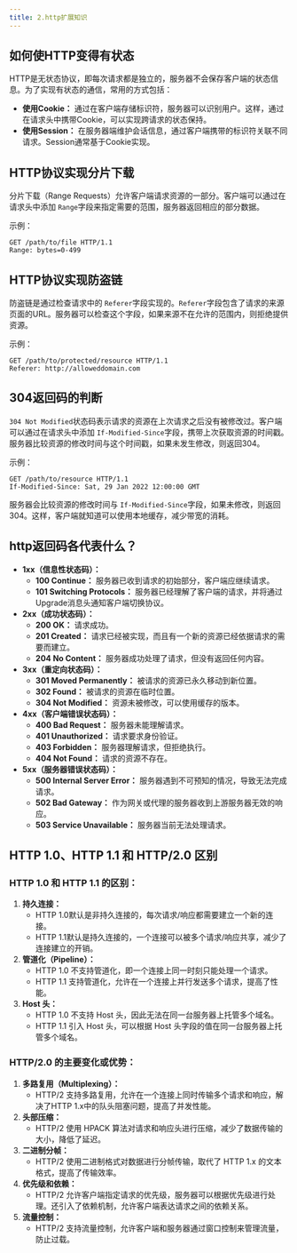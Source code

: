 ```yaml
---
title: 2.http扩展知识
---
```

## 如何使HTTP变得有状态

HTTP是无状态协议，即每次请求都是独立的，服务器不会保存客户端的状态信息。为了实现有状态的通信，常用的方式包括：

* **使用Cookie：** 通过在客户端存储标识符，服务器可以识别用户。这样，通过在请求头中携带Cookie，可以实现跨请求的状态保持。
* **使用Session：** 在服务器端维护会话信息，通过客户端携带的标识符关联不同请求。Session通常基于Cookie实现。

## HTTP协议实现分片下载

分片下载（Range Requests）允许客户端请求资源的一部分。客户端可以通过在请求头中添加 `Range`字段来指定需要的范围，服务器返回相应的部分数据。

示例：

```
GET /path/to/file HTTP/1.1
Range: bytes=0-499
```

## HTTP协议实现防盗链

防盗链是通过检查请求中的 `Referer`字段实现的。`Referer`字段包含了请求的来源页面的URL。服务器可以检查这个字段，如果来源不在允许的范围内，则拒绝提供资源。

示例：

```
GET /path/to/protected/resource HTTP/1.1
Referer: http://alloweddomain.com
```

## 304返回码的判断

`304 Not Modified`状态码表示请求的资源在上次请求之后没有被修改过。客户端可以通过在请求头中添加 `If-Modified-Since`字段，携带上次获取资源的时间戳。服务器比较资源的修改时间与这个时间戳，如果未发生修改，则返回304。

示例：

```
GET /path/to/resource HTTP/1.1
If-Modified-Since: Sat, 29 Jan 2022 12:00:00 GMT
```

服务器会比较资源的修改时间与 `If-Modified-Since`字段，如果未修改，则返回304。这样，客户端就知道可以使用本地缓存，减少带宽的消耗。

## http返回码各代表什么？

* **1xx（信息性状态码）：**
  * **100 Continue：** 服务器已收到请求的初始部分，客户端应继续请求。
  * **101 Switching Protocols：** 服务器已经理解了客户端的请求，并将通过Upgrade消息头通知客户端切换协议。
* **2xx（成功状态码）：**
  * **200 OK：** 请求成功。
  * **201 Created：** 请求已经被实现，而且有一个新的资源已经依据请求的需要而建立。
  * **204 No Content：** 服务器成功处理了请求，但没有返回任何内容。
* **3xx（重定向状态码）：**
  * **301 Moved Permanently：** 被请求的资源已永久移动到新位置。
  * **302 Found：** 被请求的资源在临时位置。
  * **304 Not Modified：** 资源未被修改，可以使用缓存的版本。
* **4xx（客户端错误状态码）：**
  * **400 Bad Request：** 服务器未能理解请求。
  * **401 Unauthorized：** 请求要求身份验证。
  * **403 Forbidden：** 服务器理解请求，但拒绝执行。
  * **404 Not Found：** 请求的资源不存在。
* **5xx（服务器错误状态码）：**
  * **500 Internal Server Error：** 服务器遇到不可预知的情况，导致无法完成请求。
  * **502 Bad Gateway：** 作为网关或代理的服务器收到上游服务器无效的响应。
  * **503 Service Unavailable：** 服务器当前无法处理请求。

## HTTP 1.0、HTTP 1.1 和 HTTP/2.0 区别

### HTTP 1.0 和 HTTP 1.1 的区别：

1. **持久连接：**
   * HTTP 1.0默认是非持久连接的，每次请求/响应都需要建立一个新的连接。
   * HTTP 1.1默认是持久连接的，一个连接可以被多个请求/响应共享，减少了连接建立的开销。
2. **管道化（Pipeline）：**
   * HTTP 1.0 不支持管道化，即一个连接上同一时刻只能处理一个请求。
   * HTTP 1.1 支持管道化，允许在一个连接上并行发送多个请求，提高了性能。
3. **Host 头：**
   * HTTP 1.0 不支持 Host 头，因此无法在同一台服务器上托管多个域名。
   * HTTP 1.1 引入 Host 头，可以根据 Host 头字段的值在同一台服务器上托管多个域名。

### HTTP/2.0 的主要变化或优势：

1. **多路复用（Multiplexing）：**
   * HTTP/2 支持多路复用，允许在一个连接上同时传输多个请求和响应，解决了HTTP 1.x中的队头阻塞问题，提高了并发性能。
2. **头部压缩：**
   * HTTP/2 使用 HPACK 算法对请求和响应头进行压缩，减少了数据传输的大小，降低了延迟。
3. **二进制分帧：**
   * HTTP/2 使用二进制格式对数据进行分帧传输，取代了 HTTP 1.x 的文本格式，提高了传输效率。
4. **优先级和依赖：**
   * HTTP/2 允许客户端指定请求的优先级，服务器可以根据优先级进行处理。还引入了依赖机制，允许客户端表达请求之间的依赖关系。
5. **流量控制：**
   * HTTP/2 支持流量控制，允许客户端和服务器通过窗口控制来管理流量，防止过载。
